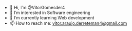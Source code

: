 - 👋 Hi, I’m @VitorGomesder4
- 👀 I’m interested in Software engineering
- 🌱 I’m currently learning Web development
- 📫 How to reach me: vitor.araujo.derreteman4@gmail.com

<!---
VitorGomesder4/VitorGomesder4 is a ✨ special ✨ repository because its `README.md` (this file) appears on your GitHub profile.
You can click the Preview link to take a look at your changes.
--->
